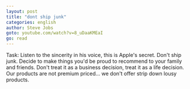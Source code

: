 ```yaml
---
layout: post
title: "dont ship junk"
categories: english 
author: Steve Jobs
goto: youtube.com/watch?v=8_uDaaKMEaI
go: read
---
```

Task: Listen to the sincerity in his voice, this is Apple's secret. Don't ship junk. Decide to make things you'd be proud to recommend to your family and friends. Don't treat it as a business decision, treat it as a life decision. Our products are not premium priced... we don't offer strip down lousy products.
